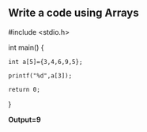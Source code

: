 ## Write a code using Arrays
#include <stdio.h>

int main() {

    int a[5]={3,4,6,9,5};
    
    printf("%d",a[3]);
    
    return 0;
    
}

**Output=9**
